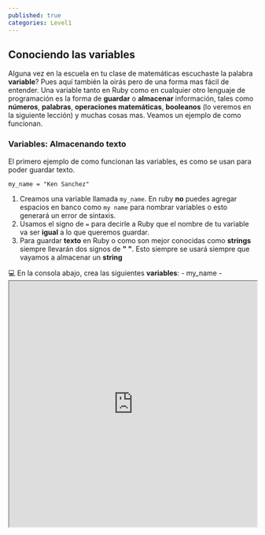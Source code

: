 ```yaml
---
published: true
categories: Level1
---
```

## Conociendo las variables

Alguna vez en la escuela en tu clase de matemáticas escuchaste la palabra **variable**? Pues aquí también la oirás pero de una forma mas fácil de entender. Una variable tanto en Ruby como en cualquier otro lenguaje de programación es la forma de **guardar** o **almacenar** información, tales como **números**, **palabras**, **operaciones matemáticas**, **booleanos** (lo veremos en la siguiente lección) y muchas cosas mas. Veamos un ejemplo de como funcionan.


### Variables: Almacenando texto

El primero ejemplo de como funcionan las variables, es como se usan para poder guardar texto.

    my_name = "Ken Sanchez"
    
1. Creamos una variable llamada `my_name`. En ruby **no** puedes agregar espacios en banco como `my name` para nombrar variables o esto generará un error de sintaxis.
2. Usamos el signo de `=` para decirle a Ruby que el nombre de tu variable va ser **igual** a lo que queremos guardar.
3. Para guardar **texto** en Ruby o como son mejor conocidas como **strings** siempre llevarán dos signos de **" "**. Esto siempre se usará siempre que vayamos a almacenar un **string**

<div class="activity"> 
 💻
En la consola abajo, crea las siguientes <strong>variables</strong>:
  - my_name
  - 
</div> 

<iframe src="https://paiza.io/projects/e/z4klPIE6_kqiebKpxfz-Ow?theme=monokai" width="100%" height="500" scrolling="no" seamless="seamless"></iframe>
